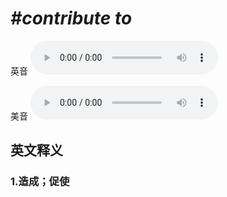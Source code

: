 # ***\#contribute to*** 
英音
<audio src="./media/contribute to1_AAC.aac" controls="controls"></audio>

美音
<audio src="./media/contribute to2_AAC.aac" controls="controls"></audio>



  

英文释义
---
### 1.**造成；促使**  


